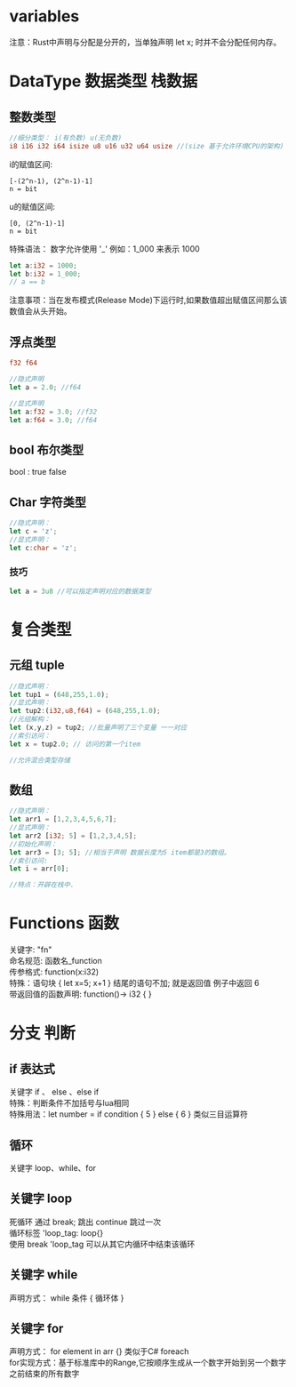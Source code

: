 # **variables**
注意：Rust中声明与分配是分开的，当单独声明 let x; 时并不会分配任何内存。  

# **DataType 数据类型 栈数据**
## 整数类型
```Rust
//细分类型： i(有负数) u(无负数)  
i8 i16 i32 i64 isize u8 u16 u32 u64 usize //(size 基于允许环境CPU的架构)
```
i的赋值区间:   
```
[-(2^n-1), (2^n-1)-1] 
n = bit
```
u的赋值区间:   
```
[0, (2^n-1)-1]
n = bit
```
特殊语法： 数字允许使用 '_' 例如：1_000 来表示 1000
```Rust
let a:i32 = 1000;
let b:i32 = 1_000;
// a == b 
```
注意事项：当在发布模式(Release Mode)下运行时,如果数值超出赋值区间那么该数值会从头开始。  

## 浮点类型
```Rust
f32 f64

//隐式声明 
let a = 2.0; //f64

//显式声明 
let a:f32 = 3.0; //f32
let a:f64 = 3.0; //f64
```
## bool 布尔类型
bool : true  false  

## Char 字符类型
```Rust
//隐式声明：
let c = 'z';
//显式声明：
let c:char = 'z';
```
### 技巧
```Rust
let a = 3u8 //可以指定声明对应的数据类型
```
# **复合类型**
## 元组 tuple
```Rust 
//隐式声明：
let tup1 = (648,255,1.0);
//显式声明：
let tup2:(i32,u8,f64) = (648,255,1.0);
//元组解构：
let (x,y,z) = tup2; //批量声明了三个变量 一一对应
//索引访问：
let x = tup2.0; // 访问的第一个item

//允许混合类型存储
```

## 数组
```Rust
//隐式声明：
let arr1 = [1,2,3,4,5,6,7];
//显式声明：
let arr2 [i32; 5] = [1,2,3,4,5];
//初始化声明： 
let arr3 = [3; 5]; //相当于声明 数据长度为5 item都是3的数组。
//索引访问: 
let i = arr[0];

//特点：开辟在栈中.  
```

# **Functions 函数**
关键字: "fn"  
命名规范: 函数名_function  
传参格式: function(x:i32)  
特殊：语句块 { let x=5; x+1 } 结尾的语句不加; 就是返回值 例子中返回 6  
带返回值的函数声明: function()-> i32 { }   

# **分支 判断**
## if 表达式
关键字 if 、 else 、else if  
特殊：判断条件不加括号与lua相同  
特殊用法：let number = if condition { 5 } else { 6 } 类似三目运算符  
## 循环
关键字 loop、while、for  
## 关键字 loop
死循环 通过 break; 跳出 continue 跳过一次  
循环标签 'loop_tag: loop{}  
使用 break 'loop_tag 可以从其它内循环中结束该循环  

## 关键字 while 
声明方式： while 条件 { 循环体 }   

## 关键字 for
声明方式： for element in arr {} 类似于C# foreach  
for实现方式：基于标准库中的Range,它按顺序生成从一个数字开始到另一个数字之前结束的所有数字  
